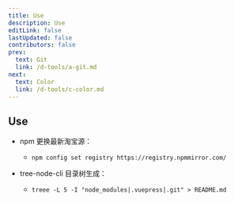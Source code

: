 ```yaml
---
title: Use
description: Use
editLink: false
lastUpdated: false
contributors: false
prev:
  text: Git
  link: /d-tools/a-git.md
next:
  text: Color
  link: /d-tools/c-color.md
---
```


## Use

- npm 更换最新淘宝源：
  - `npm config set registry https://registry.npmmirror.com/`

- tree-node-cli 目录树生成：
  - `treee -L 5 -I "node_modules|.vuepress|.git" > README.md`
